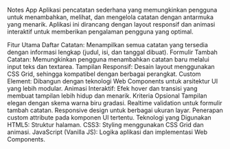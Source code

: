 Notes App
Aplikasi pencatatan sederhana yang memungkinkan pengguna untuk menambahkan, melihat, dan mengelola catatan dengan antarmuka yang menarik. Aplikasi ini dirancang dengan layout responsif dan animasi interaktif untuk memberikan pengalaman pengguna yang optimal.

Fitur Utama
Daftar Catatan: Menampilkan semua catatan yang tersedia dengan informasi lengkap (judul, isi, dan tanggal dibuat).
Formulir Tambah Catatan: Memungkinkan pengguna menambahkan catatan baru melalui input teks dan textarea.
Tampilan Responsif: Desain layout menggunakan CSS Grid, sehingga kompatibel dengan berbagai perangkat.
Custom Element: Dibangun dengan teknologi Web Components untuk arsitektur UI yang lebih modular.
Animasi Interaktif: Efek hover dan transisi yang membuat tampilan lebih hidup dan menarik.
Kriteria Opsional
Tampilan elegan dengan skema warna biru gradasi.
Realtime validation untuk formulir tambah catatan.
Responsive design untuk berbagai ukuran layar.
Penerapan custom attribute pada komponen UI tertentu.
Teknologi yang Digunakan
HTML5: Struktur halaman.
CSS3: Styling menggunakan CSS Grid dan animasi.
JavaScript (Vanilla JS): Logika aplikasi dan implementasi Web Components.
